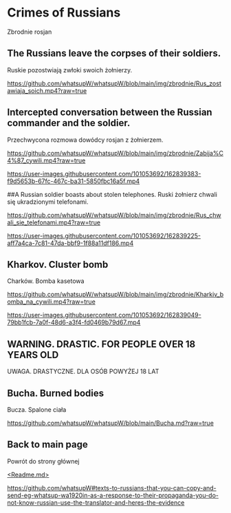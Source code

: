 # Crimes of Russians
Zbrodnie rosjan

## The Russians leave the corpses of their soldiers.
Ruskie pozostwiają zwłoki swoich żołnierzy.

https://github.com/whatsupW/whatsupW/blob/main/img/zbrodnie/Rus_zostawiaja_soich.mp4?raw=true

## Intercepted conversation between the Russian commander and the soldier.
Przechwycona rozmowa dowódcy rosjan z żołnierzem. 

https://github.com/whatsupW/whatsupW/blob/main/img/zbrodnie/Zabija%C4%87_cywili.mp4?raw=true

https://user-images.githubusercontent.com/101053692/162839383-f9d5653b-67fc-467c-ba31-5850fbc16a5f.mp4

##A Russian soldier boasts about stolen telephones.
Ruski żołnierz chwali się ukradzionymi telefonami.

https://github.com/whatsupW/whatsupW/blob/main/img/zbrodnie/Rus_chwali_sie_telefonami.mp4?raw=true

https://user-images.githubusercontent.com/101053692/162839225-aff7a4ca-7c81-47da-bbf9-1f88a11df186.mp4

## Kharkov. Cluster bomb
Charków. Bomba kasetowa

https://github.com/whatsupW/whatsupW/blob/main/img/zbrodnie/Kharkiv_bomba_na_cywili.mp4?raw=true

https://user-images.githubusercontent.com/101053692/162839049-79bb1fcb-7a0f-48d6-a3f4-fd0469b79d67.mp4

## WARNING. DRASTIC. FOR PEOPLE OVER 18 YEARS OLD
UWAGA. DRASTYCZNE. DLA OSÓB POWYŻEJ 18 LAT

## Bucha. Burned bodies
Bucza. Spalone ciała 

https://github.com/whatsupW/whatsupW/blob/main/Bucha.md?raw=true

## Back to main page
Powrót do strony głównej

[<Readme.md>](<https://github.com/whatsupW/whatsupW/blob/main/README.md#texts-to-russians-that-you-can-copy-and-send-eg-whatsup-wa1920in-as-a-response-to-their-propaganda-you-do-not-know-russian-use-the-translator-and-heres-the-evidence>)

https://github.com/whatsupW#texts-to-russians-that-you-can-copy-and-send-eg-whatsup-wa1920in-as-a-response-to-their-propaganda-you-do-not-know-russian-use-the-translator-and-heres-the-evidence
